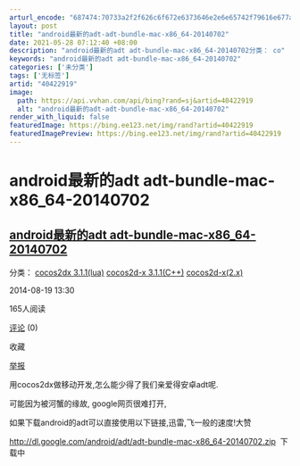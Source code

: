 ```yaml
---
arturl_encode: "687474:70733a2f2f626c6f672e6373646e2e6e65742f79616e677a6d:2f61727469636c652f64657461696c732f3430343232393139"
layout: post
title: "android最新的adt-adt-bundle-mac-x86_64-20140702"
date: 2021-05-28 07:12:40 +08:00
description: "android最新的adt adt-bundle-mac-x86_64-20140702分类： co"
keywords: "android最新的adt adt-bundle-mac-x86_64-20140702"
categories: ['未分类']
tags: ['无标签']
artid: "40422919"
image:
  path: https://api.vvhan.com/api/bing?rand=sj&artid=40422919
  alt: "android最新的adt-adt-bundle-mac-x86_64-20140702"
render_with_liquid: false
featuredImage: https://bing.ee123.net/img/rand?artid=40422919
featuredImagePreview: https://bing.ee123.net/img/rand?artid=40422919
---
```


# android最新的adt adt-bundle-mac-x86_64-20140702

## [android最新的adt adt-bundle-mac-x86_64-20140702](http://blog.csdn.net/u013174689/article/details/38680449)

分类：
[cocos2dx 3.1.1(lua)](http://blog.csdn.net/u013174689/article/category/2553205)
[cocos2d-x 3.1.1(C++)](http://blog.csdn.net/u013174689/article/category/2490455)
[cocos2d-x(2.x)](http://blog.csdn.net/u013174689/article/category/1825873)

2014-08-19 13:30

165人阅读

[评论](http://blog.csdn.net/u013174689/article/details/38680449#comments)
(0)

收藏

[举报](http://blog.csdn.net/u013174689/article/details/38680449#report "举报")

用cocos2dx做移动开发,怎么能少得了我们亲爱得安卓adt呢.

可能因为被河蟹的缘故,
google网页很难打开,

如果下载android的adt可以直接使用以下链接,迅雷,飞一般的速度!大赞

http://dl.google.com/android/adt/adt-bundle-mac-x86_64-20140702.zip  下载中